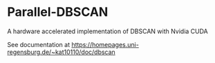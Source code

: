 # Parallel-DBSCAN
A hardware accelerated implementation of DBSCAN with Nvidia CUDA

See documentation at https://homepages.uni-regensburg.de/~kat10110/doc/dbscan
